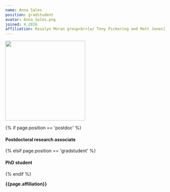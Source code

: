 ```yaml
---
name: Anna Sales
position: gradstudent
avatar: Anna_Sales.png
joined: 4_2016
affiliation: Rosalyn Moran group<br>[w/ Tony Pickering and Matt Jones]
---
```


<img width="250" src="{{site.baseurl}}/images/people/{{page.avatar}}" data-action="zoom">

 {% if page.position == 'postdoc' %}
<h4>Postdoctoral research associate</h4>
 {% elsif page.position == 'gradstudent' %}
<h4>PhD student</h4>
 {% endif %}

<b>{{page.affiliation}}</b>